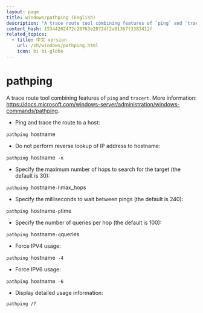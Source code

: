 ```yaml
---
layout: page
title: windows/pathping (English)
description: "A trace route tool combining features of `ping` and `tracert`."
content_hash: 15344262472c28763e2872df2a91367f3383412f
related_topics:
  - title: 中文 version
    url: /zh/windows/pathping.html
    icon: bi bi-globe
---
```

# pathping

A trace route tool combining features of `ping` and `tracert`.
More information: <https://docs.microsoft.com/windows-server/administration/windows-commands/pathping>.

- Ping and trace the route to a host:

`pathping `<span class="tldr-var badge badge-pill bg-dark-lm bg-white-dm text-white-lm text-dark-dm font-weight-bold">hostname</span>

- Do not perform reverse lookup of IP address to hostname:

`pathping `<span class="tldr-var badge badge-pill bg-dark-lm bg-white-dm text-white-lm text-dark-dm font-weight-bold">hostname</span>` -n`

- Specify the maximum number of hops to search for the target (the default is 30):

`pathping `<span class="tldr-var badge badge-pill bg-dark-lm bg-white-dm text-white-lm text-dark-dm font-weight-bold">hostname</span>` -h `<span class="tldr-var badge badge-pill bg-dark-lm bg-white-dm text-white-lm text-dark-dm font-weight-bold">max_hops</span>

- Specify the milliseconds to wait between pings (the default is 240):

`pathping `<span class="tldr-var badge badge-pill bg-dark-lm bg-white-dm text-white-lm text-dark-dm font-weight-bold">hostname</span>` -p `<span class="tldr-var badge badge-pill bg-dark-lm bg-white-dm text-white-lm text-dark-dm font-weight-bold">time</span>

- Specify the number of queries per hop (the default is 100):

`pathping `<span class="tldr-var badge badge-pill bg-dark-lm bg-white-dm text-white-lm text-dark-dm font-weight-bold">hostname</span>` -q `<span class="tldr-var badge badge-pill bg-dark-lm bg-white-dm text-white-lm text-dark-dm font-weight-bold">queries</span>

- Force IPV4 usage:

`pathping `<span class="tldr-var badge badge-pill bg-dark-lm bg-white-dm text-white-lm text-dark-dm font-weight-bold">hostname</span>` -4`

- Force IPV6 usage:

`pathping `<span class="tldr-var badge badge-pill bg-dark-lm bg-white-dm text-white-lm text-dark-dm font-weight-bold">hostname</span>` -6`

- Display detailed usage information:

`pathping /?`
